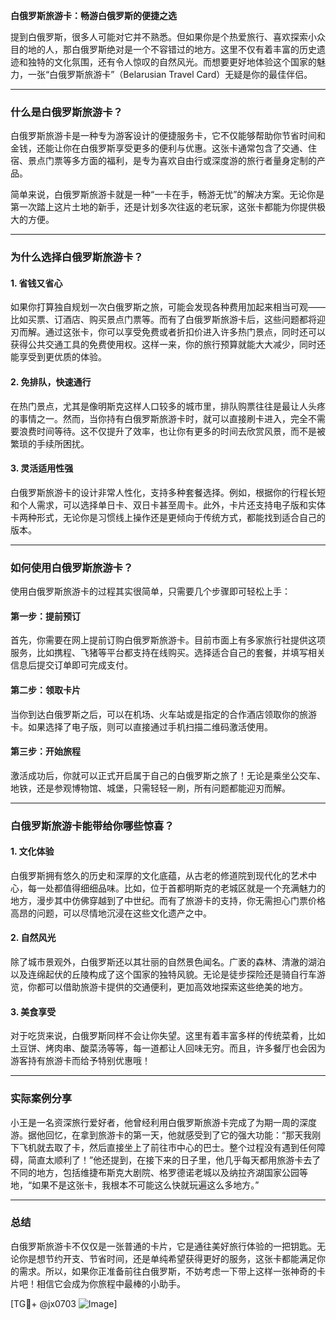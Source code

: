 **白俄罗斯旅游卡：畅游白俄罗斯的便捷之选**

提到白俄罗斯，很多人可能对它并不熟悉。但如果你是个热爱旅行、喜欢探索小众目的地的人，那白俄罗斯绝对是一个不容错过的地方。这里不仅有着丰富的历史遗迹和独特的文化氛围，还有令人惊叹的自然风光。而想要更好地体验这个国家的魅力，一张“白俄罗斯旅游卡”（Belarusian Travel Card）无疑是你的最佳伴侣。

---

### 什么是白俄罗斯旅游卡？

白俄罗斯旅游卡是一种专为游客设计的便捷服务卡，它不仅能够帮助你节省时间和金钱，还能让你在白俄罗斯享受更多的便利与优惠。这张卡通常包含了交通、住宿、景点门票等多方面的福利，是专为喜欢自由行或深度游的旅行者量身定制的产品。

简单来说，白俄罗斯旅游卡就是一种“一卡在手，畅游无忧”的解决方案。无论你是第一次踏上这片土地的新手，还是计划多次往返的老玩家，这张卡都能为你提供极大的方便。

---

### 为什么选择白俄罗斯旅游卡？

#### 1. **省钱又省心**
   如果你打算独自规划一次白俄罗斯之旅，可能会发现各种费用加起来相当可观——比如买票、订酒店、购买景点门票等。而有了白俄罗斯旅游卡后，这些问题都将迎刃而解。通过这张卡，你可以享受免费或者折扣价进入许多热门景点，同时还可以获得公共交通工具的免费使用权。这样一来，你的旅行预算就能大大减少，同时还能享受到更优质的体验。

#### 2. **免排队，快速通行**
   在热门景点，尤其是像明斯克这样人口较多的城市里，排队购票往往是最让人头疼的事情之一。然而，当你持有白俄罗斯旅游卡时，就可以直接刷卡进入，完全不需要浪费时间等待。这不仅提升了效率，也让你有更多的时间去欣赏风景，而不是被繁琐的手续所困扰。

#### 3. **灵活适用性强**
   白俄罗斯旅游卡的设计非常人性化，支持多种套餐选择。例如，根据你的行程长短和个人需求，可以选择单日卡、双日卡甚至周卡。此外，卡片还支持电子版和实体卡两种形式，无论你是习惯线上操作还是更倾向于传统方式，都能找到适合自己的版本。

---

### 如何使用白俄罗斯旅游卡？

使用白俄罗斯旅游卡的过程其实很简单，只需要几个步骤即可轻松上手：

#### 第一步：提前预订
首先，你需要在网上提前订购白俄罗斯旅游卡。目前市面上有多家旅行社提供这项服务，比如携程、飞猪等平台都支持在线购买。选择适合自己的套餐，并填写相关信息后提交订单即可完成支付。

#### 第二步：领取卡片
当你到达白俄罗斯之后，可以在机场、火车站或是指定的合作酒店领取你的旅游卡。如果选择了电子版，则可以直接通过手机扫描二维码激活使用。

#### 第三步：开始旅程
激活成功后，你就可以正式开启属于自己的白俄罗斯之旅了！无论是乘坐公交车、地铁，还是参观博物馆、城堡，只需轻轻一刷，所有问题都能迎刃而解。

---

### 白俄罗斯旅游卡能带给你哪些惊喜？

#### 1. **文化体验**
   白俄罗斯拥有悠久的历史和深厚的文化底蕴，从古老的修道院到现代化的艺术中心，每一处都值得细细品味。比如，位于首都明斯克的老城区就是一个充满魅力的地方，漫步其中仿佛穿越到了中世纪。而有了旅游卡的支持，你无需担心门票价格高昂的问题，可以尽情地沉浸在这些文化遗产之中。

#### 2. **自然风光**
   除了城市景观外，白俄罗斯还以其壮丽的自然景色闻名。广袤的森林、清澈的湖泊以及连绵起伏的丘陵构成了这个国家的独特风貌。无论是徒步探险还是骑自行车游览，你都可以借助旅游卡提供的交通便利，更加高效地探索这些绝美的地方。

#### 3. **美食享受**
   对于吃货来说，白俄罗斯同样不会让你失望。这里有着丰富多样的传统菜肴，比如土豆饼、烤肉串、酸菜汤等等，每一道都让人回味无穷。而且，许多餐厅也会因为游客持有旅游卡而给予特别优惠哦！

---

### 实际案例分享

小王是一名资深旅行爱好者，他曾经利用白俄罗斯旅游卡完成了为期一周的深度游。据他回忆，在拿到旅游卡的第一天，他就感受到了它的强大功能：“那天我刚下飞机就去取了卡，然后直接坐上了前往市中心的巴士。整个过程没有遇到任何障碍，简直太顺利了！”他还提到，在接下来的日子里，他几乎每天都用旅游卡去了不同的地方，包括维捷布斯克大剧院、格罗德诺老城以及纳拉齐湖国家公园等地，“如果不是这张卡，我根本不可能这么快就玩遍这么多地方。”

---

### 总结

白俄罗斯旅游卡不仅仅是一张普通的卡片，它是通往美好旅行体验的一把钥匙。无论你是想节约开支、节省时间，还是单纯希望获得更好的服务，这张卡都能满足你的需求。所以，如果你正准备前往白俄罗斯，不妨考虑一下带上这样一张神奇的卡片吧！相信它会成为你旅程中最棒的小助手。

[TG💪+ @jx0703 ![Image](https://github.com/user-attachments/assets/dbca1d08-cadb-493c-b0ec-ad6f7a83f270)]